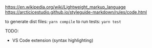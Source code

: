 https://en.wikipedia.org/wiki/Lightweight_markup_language
https://arcticicestudio.github.io/styleguide-markdown/rules/code.html

to generate dist files: `yarn compile`
to run tests: `yarn test`

TODO:
- VS Code extension (syntax highlighting)
